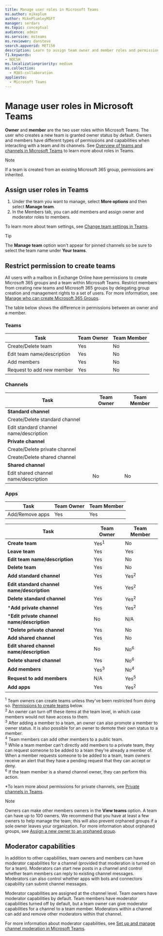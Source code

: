 ```yaml
---
title: Manage user roles in Microsoft Teams 
ms.author: mikeplum
author: MikePlumleyMSFT
manager: serdars
ms.topic: conceptual
audience: admin
ms.service: msteams
ms.reviewer: dansteve
search.appverid: MET150
description: Learn to assign team owner and member roles and permissions in Microsoft Teams including permissions to create teams.
f1.keywords:
- NOCSH
ms.localizationpriority: medium
ms.collection: 
  - M365-collaboration
appliesto: 
  - Microsoft Teams
---
```


# Manage user roles in Microsoft Teams

**Owner** and **member** are the two user roles within Microsoft Teams. The user who creates a new team is granted owner status by default. Owners and members have different types of permissions and capabilities when interacting with a team and its channels. See [Overview of teams and channels in Microsoft Teams](teams-channels-overview.md) to learn more about roles in Teams.

> [!NOTE]
> If a team is created from an existing Microsoft 365 group, permissions are inherited.

## Assign user roles in Teams

1. Under the team you want to manage, select **More options** and then select **Manage team**.
2. In the Members tab, you can add members and assign owner and moderator roles to members.

To learn more about team settings, see [Change team settings in Teams](https://support.office.com/article/ce053b04-1b8e-4796-baa8-90dc427b3acc).

> [!TIP]
> The **Manage team** option won't appear for pinned channels so be sure to select the team name under **Your teams**.

## Restrict permission to create teams

All users with a mailbox in Exchange Online have permissions to create Microsoft 365 groups and a team within Microsoft Teams. Restrict members from creating new teams and Microsoft 365 groups by delegating group creation and management rights to a set of users. For more information, see [Manage who can create Microsoft 365 Groups](https://support.office.com/article/manage-who-can-create-office-365-groups-4c46c8cb-17d0-44b5-9776-005fced8e618).

The table below shows the difference in permissions between an owner and a member.

### Teams

|Task |Team Owner |Team Member  |
|---------|---------|---------|
|Create/Delete team   |    Yes     |     No    |
|Edit team name/description   |     Yes    |     No     |
|Add members     |     Yes    |     No     |
|Request to add new member   |     Yes    |     No     |

### Channels

|Task |Team Owner |Team Member  |
|---------|---------|---------|
|**Standard channel**
|Create/Delete standard channel     |         |         |
|Edit standard channel name/description    |         |         |
|**Private channel**
|Create/Delete private channel    |         |         |
|Create/Delete shared channel |         |         |
|**Shared channel**
|Edit shared channel name/description    |    No     |     No    |

### Apps

|Task |Team Owner |Team Member  |
|---------|---------|---------|
|Add/Remove apps   |     Yes    |     Yes    |

|    Task                               | Team Owner | Team Member |
|-----------------------------------|------------|-------------|
|          **Create team**          |    Yes<sup>1</sup>     |     No      |
|          **Leave team**           |    Yes     |     Yes     |
|  **Edit team name/description**   |    Yes     |     No      |
|          **Delete team**          |    Yes     |     No      |
|          **Add standard channel**          |    Yes     |    Yes<sup>2</sup>|
| **Edit standard channel name/description** |    Yes     |    Yes<sup>2</sup>|
|        **Delete standard channel**         |    Yes     |    Yes<sup>2</sup>|
|          ***Add private channel**          |    Yes     |    Yes<sup>2</sup>|
| ***Edit private channel name/description** |    No     |    N/A|
|        ***Delete private channel**         |    Yes     |    No|
|          **Add shared channel**          |    Yes     |    No|
| **Edit shared channel name/description** |    No     |    No<sup>6</sup>|
|        **Delete shared channel**         |    Yes     |    No<sup>6</sup>|
|          **Add members**          |  Yes<sup>3</sup>   |     No<sup>4</sup>    |
|          **Request to add members**          |  N/A   |     Yes<sup>5</sup>     |
|           **Add apps**            |    Yes     |    Yes<sup>2</sup>|

<sup>1</sup> Team owners can create teams unless they've been restricted from doing so. [Permissions to create teams](#permissions-to-create-teams) below.<br>
<sup>2</sup> An owner can turn off these items at the team level, in which case members would not have access to them.<br>
<sup>3</sup> After adding a member to a team, an owner can also promote a member to owner status. It is also possible for an owner to demote their own status to a member.<br>
<sup>4</sup> Team members can add other members to a public team.<br>
<sup>5</sup> While a team member can't directly add members to a private team, they can request someone to be added to a team they're already a member of. When a member requests someone to be added to a team, team owners receive an alert that they have a pending request that they can accept or deny.<br>
<sup>6</sup> If the team member is a shared channel owner, they can perform this action.

*To learn more about permissions for private channels, see [Private channels in Teams](private-channels.md).

> [!NOTE]
> Owners can make other members owners in the **View teams** option. A team can have up to 100 owners. We recommend that you have at least a few owners to help manage the team; this will also prevent orphaned groups if a sole owner leaves your organization. For more information about orphaned groups, see [Assign a new owner to an orphaned group](https://support.office.com/article/Assign-a-new-owner-to-an-orphaned-group-86bb3db6-8857-45d1-95c8-f6d540e45732).

## Moderator capabilities

In addition to other capabilities, team owners and members can have moderator capabilities for a channel (provided that moderation is turned on for a team). Moderators can start new posts in a channel and control whether team members can reply to existing channel messages. Moderators can also control whether apps with bots and connectors capability can submit channel messages.

Moderator capabilities are assigned at the channel level. Team owners have moderator capabilities by default. Team members have moderator capabilities turned off by default, but a team owner can give moderator capabilities for a channel to a team member. Moderators within a channel can add and remove other moderators within that channel.

For more information about moderator capabilities, see [Set up and manage channel moderation in Microsoft Teams](manage-channel-moderation-in-teams.md).
